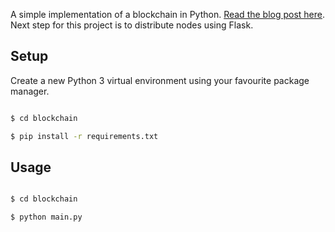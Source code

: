 A simple implementation of a blockchain in Python.  [Read the blog post here](https://www.adgefficiency.com/blockchain-python/).  Next step for this project is to distribute nodes using Flask.

## Setup

Create a new Python 3 virtual environment using your favourite package manager.

```bash

$ cd blockchain

$ pip install -r requirements.txt

```

## Usage

```bash

$ cd blockchain

$ python main.py
```
